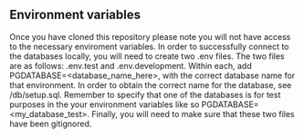 ## Environment variables 

Once you have cloned this repository please note you will not have access to the necessary enviroment variables. In order to successfully connect to the databases locally, you will need to create two .env files. The two files are as follows: .env.test and .env.development. Within  each, add PGDATABASE=<database_name_here>, with the correct database name for that environment. In order to obtain the correct name for the database, see /db/setup.sql. Remember to specify that one of the databases is for test purposes in the your environment variables like so PGDATABASE=<my_database_test>. Finally, you will need to make sure that these two files have been gitignored. 